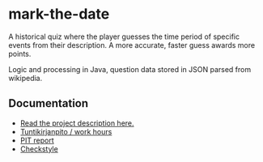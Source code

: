 # mark-the-date

A historical quiz where the player guesses the time period of specific events from their description. A more accurate, faster guess awards more points.

Logic and processing in Java, question data stored in JSON parsed from wikipedia.


## Documentation
- [Read the project description here.](https://github.com/yherin/mark-the-date/blob/master/documentation/project-description-structure.md)
- [Tuntikirjanpito / work hours](https://github.com/yherin/mark-the-date/blob/master/documentation/tuntikirjanpito.md)
- [PIT report](https://htmlpreview.github.io/?https://github.com/yherin/mark-the-date/blob/master/documentation/pit/201708202009/index.html)
- [Checkstyle](https://htmlpreview.github.io/?https://github.com/yherin/mark-the-date/blob/master/documentation/checkstyle/checkstyle.html)
